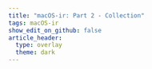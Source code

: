 ```yaml
---
title: "macOS-ir: Part 2 - Collection"
tags: macOS-ir
show_edit_on_github: false
article_header:
  type: overlay
  theme: dark
---
```


<!--more-->
